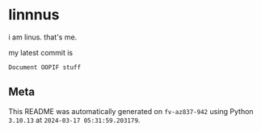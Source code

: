 # linnnus

i am linus. that's me.

my latest commit is

```
Document OOPIF stuff
```

## Meta

This README was automatically generated on `fv-az837-942` using Python
`3.10.13` at `2024-03-17 05:31:59.203179`.
